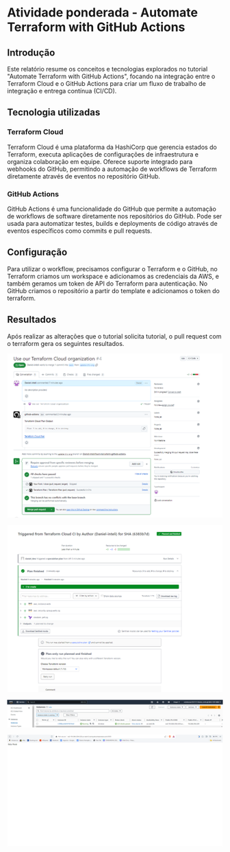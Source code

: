 # Atividade ponderada - Automate Terraform with GitHub Actions

## Introdução

Este relatório resume os conceitos e tecnologias explorados no tutorial "Automate Terraform with GitHub Actions", focando na integração entre o Terraform Cloud e o GitHub Actions para criar um fluxo de trabalho de integração e entrega contínua (CI/CD).

## Tecnologia utilizadas 

### Terraform Cloud

Terraform Cloud é uma plataforma da HashiCorp que gerencia estados do Terraform, executa aplicações de configurações de infraestrutura e organiza colaboração em equipe. Oferece suporte integrado para webhooks do GitHub, permitindo a automação de workflows de Terraform diretamente através de eventos no repositório GitHub.

### GitHub Actions

GitHub Actions é uma funcionalidade do GitHub que permite a automação de workflows de software diretamente nos repositórios do GitHub. Pode ser usada para automatizar testes, builds e deployments de código através de eventos específicos como commits e pull requests.

## Configuração

Para utilizar o workflow, precisamos configurar o Terraform e o GitHub, no Terraform criamos um workspace e adicionamos as credenciais da AWS, e também geramos um token de API do Terraform para autenticação. No GitHub criamos o repositório a partir do template e adicionamos o token do terraform.

## Resultados

Após realizar as alterações que o tutorial solicita tutorial, o pull request com o terraform gera os seguintes resultados.

![Pull Request](/assets/print-terraform.png)

![Terraform](/assets/print-terraform2.png)

![Terraform](/assets/ec2-aws.png)

![Terraform](/assets/ec2-terraform.png)